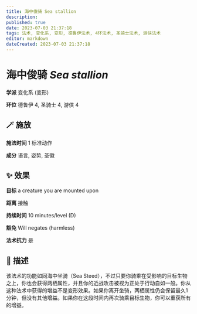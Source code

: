 ```yaml
---
title: 海中俊骑 Sea stallion
description: 
published: true
date: 2023-07-03 21:37:18
tags: 法术, 变化系, 变形, 德鲁伊法术, 4环法术, 圣骑士法术, 游侠法术
editor: markdown
dateCreated: 2023-07-03 21:37:18
---
```


# **海中俊骑** *Sea stallion*

**学派** 变化系 (变形) 

**环位** 德鲁伊 4, 圣骑士 4, 游侠 4

## 🪄 施放

**施法时间** 1 标准动作

**成分** 语言, 姿势, 圣徽

## ✨ 效果 

**目标** a creature you are mounted upon 

**距离** 接触  

**持续时间** 10 minutes/level (D) 

**豁免** Will negates (harmless)

**法术抗力** 是

## 📖 描述

该法术的功能如同海中坐骑（Sea Steed），不过只要你骑乘在受影响的目标生物之上，你也会获得两栖属性，并且你的近战攻击被视为正处于行动自如一般。你从这种法术中获得的增益不是变形效果。如果你离开坐骑，两栖属性仍会保留最久1分钟，但没有其他增益。如果你在这段时间内再次骑乘目标生物，你可以重获所有的增益。
    